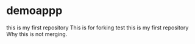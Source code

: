 # demoappp
this is my first repository
This is for forking test 
this is my first repository 
Why this is not merging.